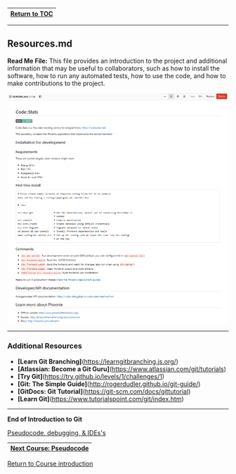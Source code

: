 |[Return to TOC](/00-Table-of-Contents.md)|
|---|

---

## Resources.md

**Read Me File:**  This file provides an introduction to the project and additional information that may be useful to collaborators, such as how to install the software, how to run any automated tests, how to use the code, and how to make contributions to the project.

![](/assets/13.PNG)

---
### Additional Resources

* **[Learn Git Branching]**(https://learngitbranching.js.org/)
* **[Atlassian: Become a Git Guru]**(https://www.atlassian.com/git/tutorials)
* **[Try Git]**(https://try.github.io/levels/1/challenges/1)
* **[Git: The Simple Guide]**(http://rogerdudler.github.io/git-guide/)
* **[GitDocs: Git Tutorial]**(https://git-scm.com/docs/gittutorial)
* **[Learn Git]**(https://www.tutorialspoint.com/git/index.htm)

---

**End of Introduction to Git**

<a href="https://github.com/CyberTrainingUSAF/03-IDE-s-and-Algorithms-Pt.-1/blob/master/00-Table-of-Contents.md" > Pseudocode, debugging, & IDEs's </a>

|[ Next Course: Pseudocode](/CyberTrainingUSAF/03-IDE-s-and-Algorithms-Pt.-1/00-Table-of-Contents.md)|
|---|

<a href="https://github.com/CyberTrainingUSAF/01-Course-Introduction-and-setup/blob/master/README.md" rel="Return to Course Introduction"> Return to Course introduction </a>

